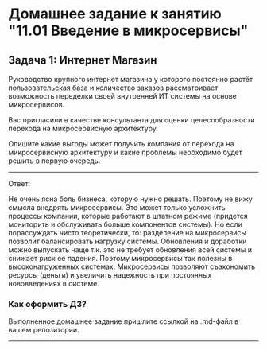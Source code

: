 # Домашнее задание к занятию "11.01 Введение в микросервисы"

## Задача 1: Интернет Магазин

Руководство крупного интернет магазина у которого постоянно растёт пользовательская база и количество заказов рассматривает возможность переделки своей внутренней ИТ системы на основе микросервисов. 

Вас пригласили в качестве консультанта для оценки целесообразности перехода на микросервисную архитектуру. 

Опишите какие выгоды может получить компания от перехода на микросервисную архитектуру и какие проблемы необходимо будет решить в первую очередь.

---

Ответ:

Не очень ясна боль бизнеса, которую нужно решать. Поэтому не вижу смысла внедрять микросервисы. 
Это может только усложнить процессы компании, которые работают в штатном режиме (придется мониторить и обслуживать больше компонентов системы). 
Но если порассуждать чисто теоретически, то: разделение на микросервисы позволит балансировать нагрузку системы. 
Обновления и доработки можно выпускать чаще т.к. это не требует обновления всей системы и снижает риск ее падения. 
Поэтому микросервисы так полезны в высоконагруженных системах. 
Микросервисы позволяют съэкономить ресурсы (деньги) и увеличить надежность при постоянных нововведениях в системе.


### Как оформить ДЗ?

Выполненное домашнее задание пришлите ссылкой на .md-файл в вашем репозитории.

---
